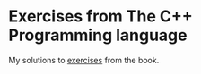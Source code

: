# Exercises from The C++ Programming language

My solutions to [exercises](https://www.stroustrup.com/4thExercises.pdf) from the book.
